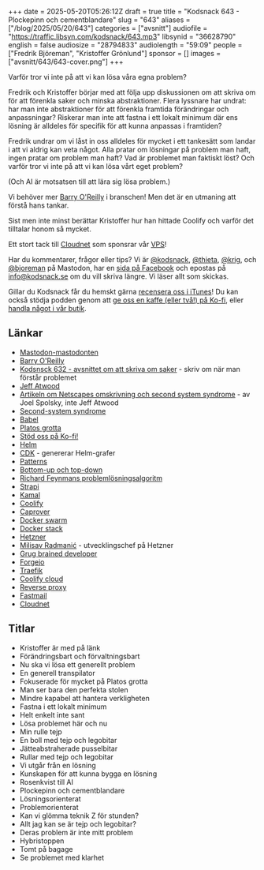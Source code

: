 +++
date = 2025-05-20T05:26:12Z
draft = true
title = "Kodsnack 643 - Plockepinn och cementblandare"
slug = "643"
aliases = ["/blog/2025/05/20/643"]
categories = ["avsnitt"]
audiofile = "https://traffic.libsyn.com/kodsnack/643.mp3"
libsynid = "36628790"
english = false
audiosize = "28794833"
audiolength = "59:09"
people = ["Fredrik Björeman", "Kristoffer Grönlund"]
sponsor = []
images = ["avsnitt/643/643-cover.png"]
+++

Varför tror vi inte på att vi kan lösa våra egna problem?

Fredrik och Kristoffer börjar med att följa upp diskussionen om att skriva om för att förenkla saker och minska abstraktioner. Flera lyssnare har undrat: har man inte abstraktioner för att förenkla framtida förändringar och anpassningar? Riskerar man inte att fastna i ett lokalt minimum där ens lösning är alldeles för specifik för att kunna anpassas i framtiden?

Fredrik undrar om vi låst in oss alldeles för mycket i ett tankesätt som landar i att vi aldrig kan veta något. Alla pratar om lösningar på problem man haft, ingen pratar om problem man haft? Vad är problemet man faktiskt löst? Och varför tror vi inte på att vi kan lösa vårt eget problem?

(Och AI är motsatsen till att lära sig lösa problem.)

Vi behöver mer [Barry O'Reilly](https://www.linkedin.com/in/barry-o-reilly-b924657/) i branschen! Men det är en utmaning att förstå hans tankar.

Sist men inte minst berättar Kristoffer hur han hittade Coolify och varför det tilltalar honom så mycket.

Ett stort tack till [Cloudnet](https://www.cloudnet.se) som sponsrar vår [VPS](https://en.wikipedia.org/wiki/Virtual_private_server)!

Har du kommentarer, frågor eller tips? Vi är [@kodsnack](https://social.podsnack.se/@kodsnack), [@thieta](https://6510.nu/@thieta), [@krig](https://6510.nu/@krig), och [@bjoreman](https://toot.cafe/@bjoreman) på Mastodon, har en [sida på Facebook](https://www.facebook.com/) och epostas på [info@kodsnack.se](mailto:info@kodsnack.se) om du vill skriva längre. Vi läser allt som skickas.

Gillar du Kodsnack får du hemskt gärna [recensera oss i iTunes](https://itunes.apple.com/se/podcast/kodsnack/id561631498?l=en)! Du kan också stödja podden genom att <a href="https://ko-fi.com/kodsnack" rel="payment">ge oss en kaffe (eller två!) på Ko-fi</a>, eller [handla något i vår butik](https://shop.spreadshirt.se/kodsnack/).

## Länkar
* [Mastodon-mastodonten](https://blog.joinmastodon.org/2024/04/mastodon-stuffed-toy-coming-soon/)
* [Barry O'Reilly](https://www.linkedin.com/in/barry-o-reilly-b924657/)
* [Kodsnsck 632 - avsnittet om att skriva om saker](https://kodsnack.se/632/) - skriv om när man förstår problemet
* [Jeff Atwood](https://en.wikipedia.org/wiki/Jeff_Atwood)
* [Artikeln om Netscapes omskrivning och second system syndrome](https://www.joelonsoftware.com/2000/04/06/things-you-should-never-do-part-i/) - av Joel Spolsky, inte Jeff Atwood
* [Second-system syndrome](https://en.wikipedia.org/wiki/Second-system_effect)
* [Babel](https://babeljs.io/)
* [Platos grotta](https://en.wikipedia.org/wiki/Allegory_of_the_cave)
* [Stöd oss på Ko-fi!](https://ko-fi.com/kodsnack)
* [Helm](https://helm.sh/)
* [CDK](https://medium.com/@andrzejkomarnicki/generate-a-custom-type-safe-helm-chart-construct-with-cdk8s-88dd27f486c0) - genererar Helm-grafer
* [Patterns](https://en.wikipedia.org/wiki/Architectural_pattern)
* [Bottom-up och top-down](https://en.wikipedia.org/wiki/Bottom-up_and_top-down_design)
* [Richard Feynmans problemlösningsalgoritm](https://wiki.c2.com/?FeynmanAlgorithm)
* [Strapi](https://strapi.io/)
* [Kamal](https://kamal-deploy.org/)
* [Coolify](https://coolify.io/)
* [Caprover](https://caprover.com/)
* [Docker swarm](https://docs.docker.com/engine/swarm/)
* [Docker stack](https://docs.docker.com/reference/cli/docker/stack/)
* [Hetzner](https://www.hetzner.com/)
* [Milisav Radmanić](https://www.linkedin.com/in/milisav-radmanic/) - utvecklingschef på Hetzner
* [Grug brained developer](https://grugbrain.dev/)
* [Forgejo](https://forgejo.org/)
* [Traefik](https://traefik.io/)
* [Coolify cloud](https://coolify.io/cloud/)
* [Reverse proxy](https://en.wikipedia.org/wiki/Reverse_proxy)
* [Fastmail](https://en.wikipedia.org/wiki/Fastmail)
* [Cloudnet](https://www.cloudnet.se/)

## Titlar
* Kristoffer är med på länk
* Förändringsbart och förvaltningsbart
* Nu ska vi lösa ett generellt problem
* En generell transpilator
* Fokuserade för mycket på Platos grotta
* Man ser bara den perfekta stolen
* Mindre kapabel att hantera verkligheten
* Fastna i ett lokalt minimum
* Helt enkelt inte sant
* Lösa problemet här och nu
* Min rulle tejp
* En boll med tejp och legobitar
* Jätteabstraherade pusselbitar
* Rullar med tejp och legobitar
* Vi utgår från en lösning
* Kunskapen för att kunna bygga en lösning
* Rosenkvist till AI
* Plockepinn och cementblandare
* Lösningsorienterat
* Problemorienterat
* Kan vi glömma teknik Z för stunden?
* Allt jag kan se är tejp och legobitar?
* Deras problem är inte mitt problem
* Hybristoppen
* Tomt på bagage
* Se problemet med klarhet